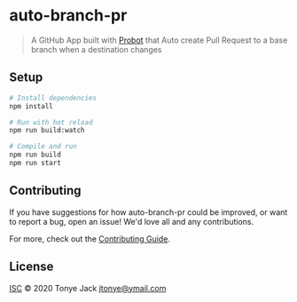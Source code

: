 # auto-branch-pr

> A GitHub App built with [Probot](https://github.com/probot/probot) that Auto create Pull Request to a base branch when a destination changes

## Setup

```sh
# Install dependencies
npm install

# Run with hot reload
npm run build:watch

# Compile and run
npm run build
npm run start
```

## Contributing

If you have suggestions for how auto-branch-pr could be improved, or want to report a bug, open an issue! We'd love all and any contributions.

For more, check out the [Contributing Guide](CONTRIBUTING.md).

## License

[ISC](LICENSE) © 2020 Tonye Jack <jtonye@ymail.com>
